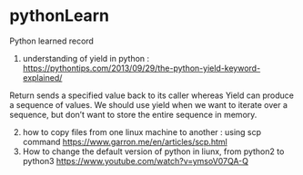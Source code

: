 # pythonLearn
Python learned record


1. understanding of yield in python : https://pythontips.com/2013/09/29/the-python-yield-keyword-explained/ 
   
   
  Return sends a specified value back to its caller whereas Yield can produce a sequence of values. We should use yield when we want to iterate over a sequence, but don’t want to store the entire sequence in memory.

2. how to copy files from one linux machine to another : using scp command https://www.garron.me/en/articles/scp.html 
3. How to change the default version of python in liunx, from python2 to python3 https://www.youtube.com/watch?v=ymsoV07QA-Q 
